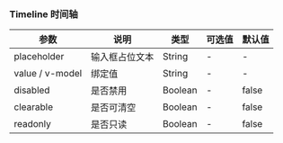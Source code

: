 ### Timeline 时间轴

|  参数  | 说明    |  类型   |  可选值  |  默认值  |
|--------|--------|--------|--------|--------|
| placeholder | 输入框占位文本 |   String   | - | - |
| value / v-model | 绑定值 |   String   | - | - |
| disabled | 是否禁用 |   Boolean   | - | false |
| clearable | 是否可清空 |   Boolean   | - | false |
| readonly | 是否只读 |   Boolean   | - | false |
